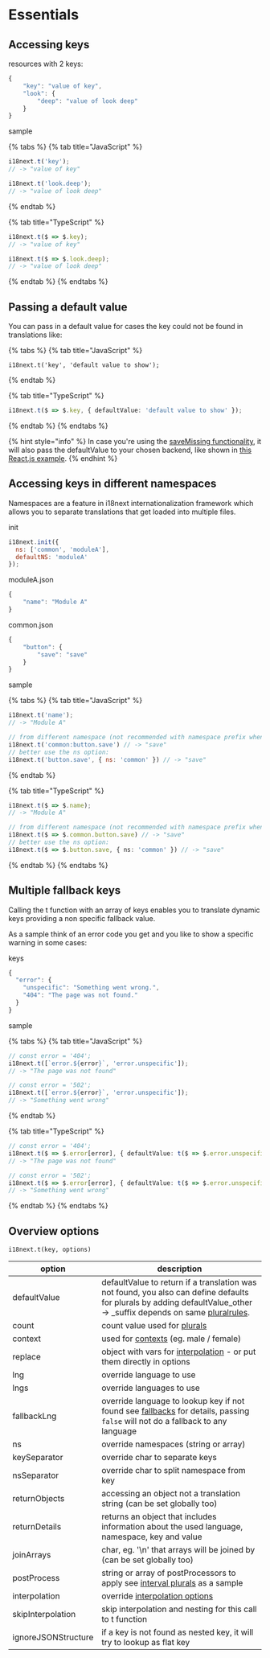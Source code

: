# Essentials

## Accessing keys

resources with 2 keys:

```javascript
{
    "key": "value of key",
    "look": {
        "deep": "value of look deep"
    }
}
```

sample

{% tabs %}
{% tab title="JavaScript" %}
```javascript
i18next.t('key');
// -> "value of key"

i18next.t('look.deep');
// -> "value of look deep"
```
{% endtab %}

{% tab title="TypeScript" %}
```typescript
i18next.t($ => $.key);
// -> "value of key"

i18next.t($ => $.look.deep);
// -> "value of look deep"
```
{% endtab %}
{% endtabs %}

## Passing a default value

You can pass in a default value for cases the key could not be found in translations like:

{% tabs %}
{% tab title="JavaScript" %}
```
i18next.t('key', 'default value to show');
```
{% endtab %}

{% tab title="TypeScript" %}
```typescript
i18next.t($ => $.key, { defaultValue: 'default value to show' });
```
{% endtab %}
{% endtabs %}

{% hint style="info" %}
In case you're using the [saveMissing functionality](../overview/configuration-options.md#missing-keys), it will also pass the defaultValue to your chosen backend, like shown in [this React.js example](https://github.com/locize/react-tutorial).
{% endhint %}

## Accessing keys in different namespaces

Namespaces are a feature in i18next internationalization framework which allows you to separate translations that get loaded into multiple files.

init

```javascript
i18next.init({
  ns: ['common', 'moduleA'],
  defaultNS: 'moduleA'
});
```

moduleA.json

```javascript
{
    "name": "Module A"
}
```

common.json

```javascript
{
    "button": {
        "save": "save"
    }
}
```

sample

{% tabs %}
{% tab title="JavaScript" %}
```javascript
i18next.t('name');
// -> "Module A"

// from different namespace (not recommended with namespace prefix when used in combination with natural language keys)
i18next.t('common:button.save') // -> "save"
// better use the ns option:
i18next.t('button.save', { ns: 'common' }) // -> "save"
```
{% endtab %}

{% tab title="TypeScript" %}
```typescript
i18next.t($ => $.name);
// -> "Module A"

// from different namespace (not recommended with namespace prefix when used in combination with natural language keys)
i18next.t($ => $.common.button.save) // -> "save"
// better use the ns option:
i18next.t($ => $.button.save, { ns: 'common' }) // -> "save"
```
{% endtab %}
{% endtabs %}

## Multiple fallback keys

Calling the t function with an array of keys enables you to translate dynamic keys providing a non specific fallback value.

As a sample think of an error code you get and you like to show a specific warning in some cases:

keys

```javascript
{
  "error": {
    "unspecific": "Something went wrong.",
    "404": "The page was not found."
  }
}
```

sample

{% tabs %}
{% tab title="JavaScript" %}
```javascript
// const error = '404';
i18next.t([`error.${error}`, 'error.unspecific']); 
// -> "The page was not found"

// const error = '502';
i18next.t([`error.${error}`, 'error.unspecific']); 
// -> "Something went wrong"
```
{% endtab %}

{% tab title="TypeScript" %}
```typescript
// const error = '404';
i18next.t($ => $.error[error], { defaultValue: t($ => $.error.unspecific) }); 
// -> "The page was not found"

// const error = '502';
i18next.t($ => $.error[error], { defaultValue: t($ => $.error.unspecific) });
// -> "Something went wrong"
```
{% endtab %}
{% endtabs %}

## Overview options

`i18next.t(key, options)`

| option              | description                                                                                                                                                                          |
| ------------------- | ------------------------------------------------------------------------------------------------------------------------------------------------------------------------------------ |
| defaultValue        | defaultValue to return if a translation was not found, you also can define defaults for plurals by adding defaultValue\_other -> \_suffix depends on same [pluralrules](plurals.md). |
| count               | count value used for [plurals](plurals.md)                                                                                                                                           |
| context             | used for [contexts](context.md) (eg. male / female)                                                                                                                                  |
| replace             | object with vars for [interpolation](interpolation.md) - or put them directly in options                                                                                             |
| lng                 | override language to use                                                                                                                                                             |
| lngs                | override languages to use                                                                                                                                                            |
| fallbackLng         | override language to lookup key if not found see [fallbacks](../principles/fallback.md) for details, passing `false` will not do a fallback to any language                          |
| ns                  | override namespaces (string or array)                                                                                                                                                |
| keySeparator        | override char to separate keys                                                                                                                                                       |
| nsSeparator         | override char to split namespace from key                                                                                                                                            |
| returnObjects       | accessing an object not a translation string (can be set globally too)                                                                                                               |
| returnDetails       | returns an object that includes information about the used language, namespace, key and value                                                                                        |
| joinArrays          | char, eg. '\n' that arrays will be joined by (can be set globally too)                                                                                                               |
| postProcess         | string or array of postProcessors to apply see [interval plurals](plurals.md) as a sample                                                                                            |
| interpolation       | override [interpolation options](interpolation.md)                                                                                                                                   |
| skipInterpolation   | skip interpolation and nesting for this call to t function                                                                                                                           |
| ignoreJSONStructure | if a key is not found as nested key, it will try to lookup as flat key                                                                                                               |
